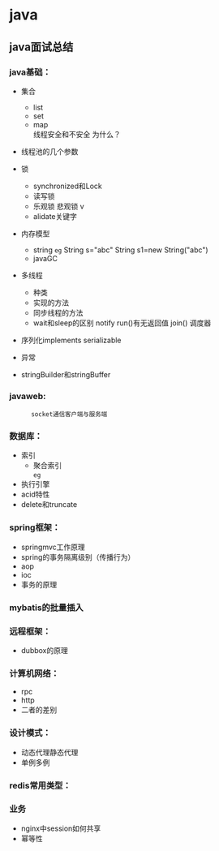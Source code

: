 # java
## java面试总结

### java基础：
* 集合
    * list 
    * set 
    * map <br>
    线程安全和不安全 为什么？
* 线程池的几个参数
* 锁
    * synchronized和Lock
    * 读写锁
    * 乐观锁  悲观锁   v
    * alidate关键字
* 内存模型 
    * string
    `eg`
    String s="abc"
    String s1=new String("abc")
    * javaGC
* 多线程
    * 种类 
    * 实现的方法 
    * 同步线程的方法  
    * wait和sleep的区别 notify run()有无返回值  join()  调度器
* 序列化implements serializable  
* 异常

* stringBuilder和stringBuffer
          
### javaweb:
          socket通信客户端与服务端         
### 数据库：
* 索引  
    * 聚合索引 <br> 
          `eg`
* 执行引擎 
* acid特性
* delete和truncate
### spring框架：
* springmvc工作原理 
* spring的事务隔离级别（传播行为）
* aop 
* ioc 
* 事务的原理  
### mybatis的批量插入
### 远程框架：
* dubbox的原理
### 计算机网络：
* rpc
* http
* 二者的差别
### 设计模式：
* 动态代理静态代理  
* 单例多例
### redis常用类型：
### 业务
* nginx中session如何共享
* 幂等性


